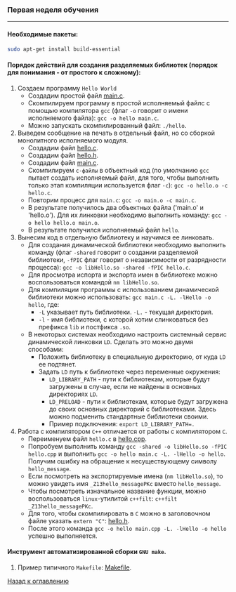 ### Первая неделя обучения
<hr>

#### Необходимые пакеты:

```sh
sudo apt-get install build-essential
```

#### Порядок действий для создания разделяемых библиотек (порядок для понимания - от простого к сложному):
1. Создаем программу `Hello World`
	* Создадим простой файл [main.c](../week1/step1/main.c).
	* Скомпилируем программу в простой исполняемый файлс с помощью компилятора `gcc` (флаг `-o` говорит о имени исполняемого файла): `gcc -o hello main.c`.
	* Можно запускать скомпилированный файл: `./hello`.
2. Выведем сообщение на печать в отдельный файл, но со сборкой монолитного исполняемого модуля.
	* Создадим файл [hello.c](../week1/step2/hello.c).
	* Создадим файл [hello.h](../week1/step2/hello.h).
	* Создадим файл [main.c](../week1/step2/main.c).
	* Скомпилируем `c-файлы` в объектный код (по умолчанию `gcc` пытает создать исполняемый файл, для того, чтобы выполнить только этап компиляции используется флаг `-c`): `gcc -o hello.o -c hello.c`.
	* Повторим процесс для `main.c`: `gcc -o main.o -c main.c`.
	* В результате получилось два объектных файла ('main.o' и 'hello.o'). Для их линковки необходимо выполнить команду: `gcc -o hello hello.o main.o`.
	* В результате получился исполняемый файл `hello`.
3. Вынесим код в отдельную библиотеку и научимся ее линковать.
    * Для создания динамической библиотеки необходимо выполнить команду  (флаг `-shared` говорит о создании разделяемой библиотеки, `-fPIC` флаг говорит о независимости от разрядности процесса): `gcc -o libHello.so -shared -fPIC hello.c`.
    * Для просмотра испорта и экспорта имен в библиотеке можно воспользоваться командой `nm libHello.so`.
    * Для компиляции программы с использованием динамической библиотеки можно использовать: `gcc main.c -L. -lHello -o hello`, где:
        * `-L` указывает путь библиотеки. `-L.` - текущая директория.
        * `-l` - имя библиотеки, с которой хотим слинковаться без префикса `lib` и постфикса `.so`.
    * В некоторых системах необходимо настроить системный сервис динамической линковки `LD`. Сделать это можно двумя способами:
        * Положить библиотеку в специальную директорию, от куда `LD` ее подтянет.
        * Задать `LD` путь к библиотеке через переменные окружения:
            * `LD_LIBRARY_PATH` - пути к библиотекам, которые будут загружены в случае, если не найдены в основных директориях `LD`.
            * `LD_PRELOAD` - пути к библиотекам, которые будут загружена до своих основных директорий с библиотеками. Здесь можно подменить стандартные библиотеки своими.
            * Пример подключения: `export LD_LIBRARY_PATH=.`
4. Работа с компилятором `C++` отличается от работы с компилятором `C`. 
    * Переименуем файл `hello.c` в [hello.cpp](../week1/step3/hello.cpp).
    * Попробуем выполнить команду `gcc -shared -o libHello.so -fPIC hello.cpp` и выполнить `gcc -o hello main.c -L. -lHello -o hello`. Получим ошибку на обращение к несуществующему символу `hello_message`.
    * Если посмотреть на экспортируемые имена (`nm libHello.so`), то можно увидеть имя `_Z13hello_messagePKc` вместо `hello_message`.
    * Чтобы посмотреть изначальное название функции, можно воспользоваться `linux`-утилитой `c++filt`: `c++filt _Z13hello_messagePKc`.
    * Для того, чтобы скомпилировать в `C` можно в заголовочном файле указать `extern "C"`: [hello.h](../week1/step3/hello.h).
    * После этого команда `gcc -o hello main.cpp -L. -lHello -o hello` успешно выполняется.


#### Инструмент автоматизированной сборки `GNU make`.
1. Пример типичного `Makefile`: [Makefile](../week1/step4/Makefile).


[Назад к оглавлению](../README.md)